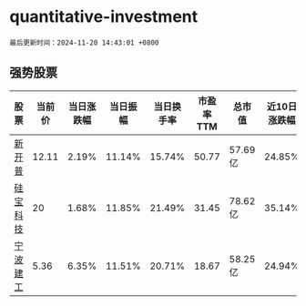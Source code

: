 # quantitative-investment

`最后更新时间：2024-11-20 14:43:01 +0800`

## 强势股票

|股票|当前价|当日涨跌幅|当日振幅|当日换手率|市盈率TTM|总市值|近10日涨跌幅|
|----|----|----|----|----|----|----|----|
|[新开普](https://xueqiu.com/S/SZ300248)|12.11|2.19%|11.14%|15.74%|50.77|57.69亿|24.85%|
|[硅宝科技](https://xueqiu.com/S/SZ300019)|20|1.68%|11.85%|21.49%|31.45|78.62亿|35.14%|
|[宁波建工](https://xueqiu.com/S/SH601789)|5.36|6.35%|11.51%|20.71%|18.67|58.25亿|24.94%|
